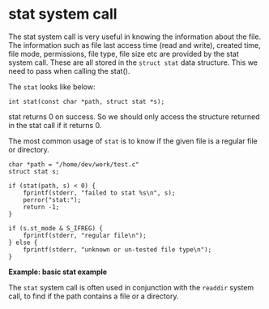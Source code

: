 # stat system call

The stat system call is very useful in knowing the information about the file. The information such as file last access time (read and write), created time, file mode, permissions, file type, file size etc are provided by the stat system call. These are all stored in the `struct stat` data structure. This we need to pass when calling the stat().

The `stat` looks like below:

    int stat(const char *path, struct stat *s);

stat returns 0 on success. So we should only access the structure returned in the stat call if it returns 0.

The most common usage of `stat` is to know if the given file is a regular file or directory.

    char *path = "/home/dev/work/test.c"
    struct stat s;
    
    if (stat(path, s) < 0) {
        fprintf(stderr, "failed to stat %s\n", s);
        perror("stat:");
        return -1;
    }
    
    if (s.st_mode & S_IFREG) {
        fprintf(stderr, "regular file\n");
    } else {
        fprintf(stderr, "unknown or un-tested file type\n");
    }
    
**Example: basic stat example**


The `stat` system call is often used in conjunction with the `readdir` system call, to find if the path contains a file or a directory.
